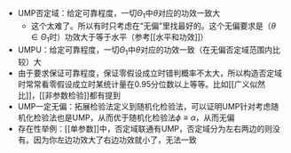 - UMP否定域：给定可靠程度，一切$\Theta_1$中$\theta$对应的功效一致大
  - 这个太难了。所以有时只考虑在“无偏”里找最好的。这个无偏要求是（$\theta\in \Theta_1$时）功效大于等于水平（参考[[水平和功效]]）
- UMPU：给定可靠程度，一切$\Theta_1$中$\theta$对应的功效一致（在无偏否定域范围内比较）大
- 由于要求保证可靠程度，保证零假设成立时错判概率不太大，所以构造否定域时常常看零假设成立时某统计量在0.95分位数以上等等。比如[[广义似然比]]，[[非参数检验]]都有提到
- UMP一定无偏：拓展检验法定义到随机化检验法，可以证明UMP针对考虑随机化检验法也是UMP，从而优于随机化检验法$\phi \equiv \alpha$，从而无偏
- 存在性举例：[[单参数]]中，否定域联通有UMP，否定域分为左右两边的则没有。因为你左边功效大了右边功效就小了，无法一致